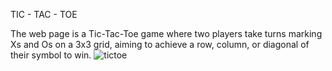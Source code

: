 TIC - TAC - TOE 

The web page is a Tic-Tac-Toe game where two players take turns marking Xs and Os on a 3x3 grid, aiming to achieve a row, column, or diagonal of their symbol to win.
![tictoe](https://github.com/Pranjalbajpai3030/TIC-TAC-TOE/assets/127866867/bd18903c-24b6-4abc-87ae-1664d60d136c)
